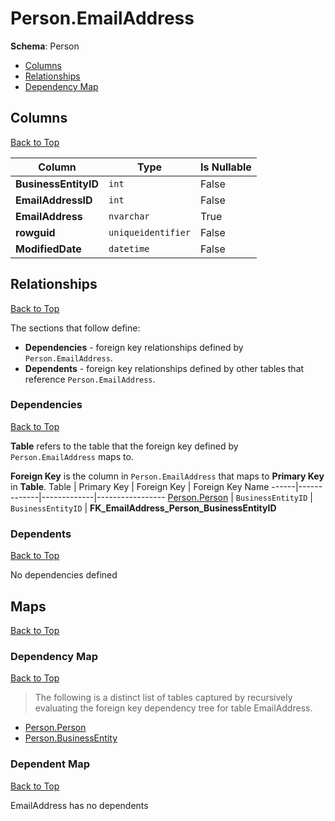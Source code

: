 # Person.EmailAddress

**Schema**: Person
* [Columns](#columns)
* [Relationships](#relationships)
* [Dependency Map](#dependency-map)

## Columns
[Back to Top](#emailaddress)

Column | Type | Is Nullable
-------|------|------------
**BusinessEntityID** | `int` | False
**EmailAddressID** | `int` | False
**EmailAddress** | `nvarchar` | True
**rowguid** | `uniqueidentifier` | False
**ModifiedDate** | `datetime` | False

## Relationships
[Back to Top](#emailaddress)


The sections that follow define:
* **Dependencies** - foreign key relationships defined by `Person.EmailAddress`.
* **Dependents** - foreign key relationships defined by other tables that reference `Person.EmailAddress`.

### Dependencies
[Back to Top](#emailaddress)


**Table** refers to the table that the foreign key defined by `Person.EmailAddress` maps to.

**Foreign Key** is the column in `Person.EmailAddress` that maps to **Primary Key** in **Table**.
Table | Primary Key | Foreign Key | Foreign Key Name
------|-------------|-------------|-----------------
[Person.Person](./Person.md) | `BusinessEntityID` | `BusinessEntityID` | **FK_EmailAddress_Person_BusinessEntityID**

### Dependents
[Back to Top](#emailaddress)

No dependencies defined

## Maps
[Back to Top](#emailaddress)

### Dependency Map
[Back to Top](#emailaddress)

> The following is a distinct list of tables captured by recursively evaluating the foreign key dependency tree for table EmailAddress.

* [Person.Person](./Person.md)
* [Person.BusinessEntity](./BusinessEntity.md)
### Dependent Map
[Back to Top](#emailaddress)

EmailAddress has no dependents
